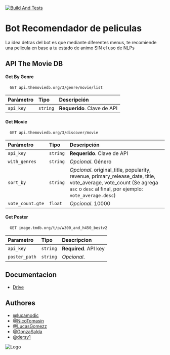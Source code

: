 [![Build And Tests](https://github.com/NicoTomasin/ChatBotPrograWeb3/actions/workflows/BuildAndTest.yml/badge.svg)](https://github.com/NicoTomasin/ChatBotPrograWeb3/actions/workflows/BuildAndTest.yml)
# Bot Recomendador de peliculas

La idea detras del bot es que mediante diferentes menus, te recomiende una pelicula en base a tu estado de animo SIN el uso de NLPs



## API The Movie DB

#### Get By Genre

```http
  GET api.themoviedb.org/3/genre/movie/list
```

| Parámetro        | Tipo     | Descripción                                                                                               |
| :--------------- | :------- | :-------------------------------------------------------------------------------------------------------- |
| `api_key`        | `string` | **Requerido**. Clave de API                                                                               |

#### Get Movie

```http
  GET api.themoviedb.org/3/discover/movie
```

| Parámetro        | Tipo     | Descripción                                                                                               |
| :--------------- | :------- | :-------------------------------------------------------------------------------------------------------- |
| `api_key`        | `string` | **Requerido**. Clave de API                                                                               |
| `with_genres`    | `string` | *Opcional*. Género                                                                                        |
| `sort_by`        | `string` | *Opcional*. original_title, popularity, revenue, primary_release_date, title, vote_average, vote_count (Se agrega `asc` o `desc` al final, por ejemplo: `vote_average.desc`) |
| `vote_count.gte` | `float`  | *Opcional*. 10000                                                                                        |

#### Get Poster

```http
  GET image.tmdb.org/t/p/w300_and_h450_bestv2

```

| Parametro | Tipo     | Descripcion                |
| :-------- | :------- | :------------------------- |
| `api_key` | `string` | **Required**. API key |
| `poster_path` | `string` | *Opcional*. |


## Documentacion

 - [Drive](https://docs.google.com/document/d/1XGZJ6KxPlzzKlTp20Y8wM7EDfWklLWJz)


## Authores
- [@lucamodic](https://github.com/lucamodic)
- [@NicoTomasin](https://github.com/NicoTomasin)
- [@LucasGomezz](https://github.com/LucasGomezz)
- [@GonzaSalda](https://github.com/GonzaSalda)
- [@dersy1](https://github.com/dersy1)


![Logo](https://miel.unlam.edu.ar/vista/imagenes/logos/unlam/logo-unlam-light-40.png)

